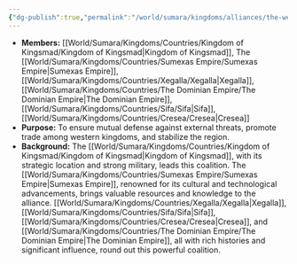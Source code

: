 ```yaml
---
{"dg-publish":true,"permalink":"/world/sumara/kingdoms/alliances/the-western-coalition/"}
---
```


- **Members:** [[World/Sumara/Kingdoms/Countries/Kingdom of Kingsmad/Kingdom of Kingsmad\|Kingdom of Kingsmad]], The [[World/Sumara/Kingdoms/Countries/Sumexas Empire/Sumexas Empire\|Sumexas Empire]], [[World/Sumara/Kingdoms/Countries/Xegalla/Xegalla\|Xegalla]], [[World/Sumara/Kingdoms/Countries/The Dominian Empire/The Dominian Empire\|The Dominian Empire]], [[World/Sumara/Kingdoms/Countries/Sifa/Sifa\|Sifa]], [[World/Sumara/Kingdoms/Countries/Cresea/Cresea\|Cresea]]
- **Purpose:** To ensure mutual defense against external threats, promote trade among western kingdoms, and stabilize the region.
- **Background:** The [[World/Sumara/Kingdoms/Countries/Kingdom of Kingsmad/Kingdom of Kingsmad\|Kingdom of Kingsmad]], with its strategic location and strong military, leads this coalition. The [[World/Sumara/Kingdoms/Countries/Sumexas Empire/Sumexas Empire\|Sumexas Empire]], renowned for its cultural and technological advancements, brings valuable resources and knowledge to the alliance. [[World/Sumara/Kingdoms/Countries/Xegalla/Xegalla\|Xegalla]], [[World/Sumara/Kingdoms/Countries/Sifa/Sifa\|Sifa]], [[World/Sumara/Kingdoms/Countries/Cresea/Cresea\|Cresea]], and [[World/Sumara/Kingdoms/Countries/The Dominian Empire/The Dominian Empire\|The Dominian Empire]], all with rich histories and significant influence, round out this powerful coalition.
